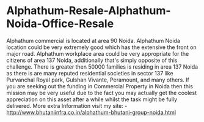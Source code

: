 # Alphathum-Resale-Alphathum-Noida-Office-Resale
Alphathum commercial is located at area 90 Noida. Alphathum Noida location could be very extremely good which has the extensive the front on major road. Alphathum workplace area could be very appropriate for the citizens of area 137 Noida, additionally that's simply opposite of this challenge.   There is greater then 50000 families is residing in area 137 Noida as there is are many reputed residential societies in sector 137 like Purvanchal Royal park, Gulshan Vivante, Peramount, and many others. If you are seeking out the funding in Commercial Property in Noida then this mission may be very useful due to the fact you may actually get the coolest appreciation on this asset after a while whilst the task might be fully delivered. More extra Information visit my site: - http://www.bhutaniinfra.co.in/alphathum-bhutani-group-noida.html          
